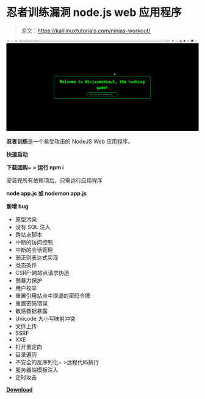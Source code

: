 # 忍者训练漏洞 node.js web 应用程序

> 原文：<https://kalilinuxtutorials.com/ninjas-workout/>

[![](img//f51ec8e4c62b5a8bd300a70aa1090f1c.png)](https://blogger.googleusercontent.com/img/a/AVvXsEjWur-utraJGWk0kBlZarTCkddm_0ObU7AKrgwAKHJxmLu_fp7ieB-rRw2kLERCBqBjF67Uk5-HgP0l35gn6aqTarFM_oyEXqCGJi4nHtvEe5OI70fHclMIlxc0qN987-bxUwNXNAQFqt7zfvr-2wzzp238p4jGySPltqx7AJ3l1-Uh6668hqX0mjOE=s800)

**忍者训练**是一个易受攻击的 NodeJS Web 应用程序。

**快速启动**

**下载回购= >
运行 npm i**

安装完所有依赖项后，只需运行应用程序

**node app.js 或 nodemon app.js**

**新增 bug**

*   原型污染
*   没有 SQL 注入
*   跨站点脚本
*   中断的访问控制
*   中断的会话管理
*   弱正则表达式实现
*   竞态条件
*   CSRF-跨站点请求伪造
*   弱暴力保护
*   用户枚举
*   重置引用站点中泄漏的密码令牌
*   重置密码错误
*   敏感数据暴露
*   Unicode 大小写映射冲突
*   文件上传
*   SSRF
*   XXE
*   打开重定向
*   目录遍历
*   不安全的反序列化= >远程代码执行
*   服务器端模板注入
*   定时攻击

[**Download**](https://github.com/effortlessdevsec/ninjasworkout)